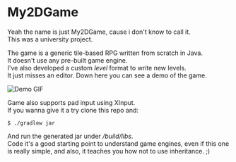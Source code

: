 # My2DGame
Yeah the name is just My2DGame, cause i don't know to call it.  
This was a university project.

The game is a generic tile-based RPG written from scratch in Java.  
It doesn't use any pre-built game engine.  
I've also developed a custom *level* format to write new levels.  
It just misses an editor.
Down here you can see a demo of the game.

![Demo GIF](demo.gif)

Game also supports pad input using XInput.  
If you wanna give it a try clone this repo and:

```console
$ ./gradlew jar
```

And run the generated jar under */build/libs*.  
Code it's a good starting point to understand game engines, even if this one is really simple, and also, it teaches you how not to use inheritance. ;)